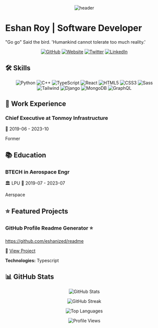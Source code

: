 <div align="center">
  <img src="https://capsule-render.vercel.app/api?type=waving&color=0%3A3498db%2C100%3A2980b9&height=200&section=header&text=Eshan+Roy&fontSize=50&fontAlignY=35&desc=Software+Developer&descAlignY=50" alt="header"/>
</div>

# Eshan Roy | Software Developer

"Go go" Said the bird. 'Humankind cannot tolerate too much reality.'

<div align="center">

[![GitHub](https://img.shields.io/badge/GitHub-181717?style=for-the-badge&logo=github)](https://github.com/eshanized) [![Website](https://img.shields.io/badge/Website-4CAF50?style=for-the-badge&logo=globe)](https://dev.to/eshanized) [![Twitter](https://img.shields.io/badge/Twitter-1DA1F2?style=for-the-badge&logo=twitter)](https://twitter.com/eshanized) [![LinkedIn](https://img.shields.io/badge/LinkedIn-0A66C2?style=for-the-badge&logo=linkedin)](https://linkedin.com/in/eshanized)

</div>

## 🛠 Skills

<div align="center">

![Python](https://img.shields.io/badge/Python-3776AB?style=for-the-badge&logo=python&logoColor=white) ![C++](https://img.shields.io/badge/C++-555555?style=for-the-badge&logo=c++&logoColor=white) ![TypeScript](https://img.shields.io/badge/TypeScript-007ACC?style=for-the-badge&logo=typescript&logoColor=white) ![React](https://img.shields.io/badge/React-61DAFB?style=for-the-badge&logo=react&logoColor=white) ![HTML5](https://img.shields.io/badge/HTML5-555555?style=for-the-badge&logo=html5&logoColor=white) ![CSS3](https://img.shields.io/badge/CSS3-555555?style=for-the-badge&logo=css3&logoColor=white) ![Sass](https://img.shields.io/badge/Sass-555555?style=for-the-badge&logo=sass&logoColor=white) ![Tailwind](https://img.shields.io/badge/Tailwind-555555?style=for-the-badge&logo=tailwind&logoColor=white) ![Django](https://img.shields.io/badge/Django-555555?style=for-the-badge&logo=django&logoColor=white) ![MongoDB](https://img.shields.io/badge/MongoDB-555555?style=for-the-badge&logo=mongodb&logoColor=white) ![GraphQL](https://img.shields.io/badge/GraphQL-555555?style=for-the-badge&logo=graphql&logoColor=white)

</div>

## 💼 Work Experience

### Chief Executive at Tonmoy Infrastructure
📅 2019-06 - 2023-10

Former



## 📚 Education

### BTECH in Aerospace Engr
🏛 LPU
📅 2019-07 - 2023-07

Aerspace

## ⭐ Featured Projects

### GitHub Profile Readme Generator ⭐
https://github.com/eshanized/readme

🔗 [View Project](https://github.com/eshanized/readme)

**Technologies:** Typescript

## 📊 GitHub Stats

<div align="center">

![GitHub Stats](https://github-readme-stats.vercel.app/api?username=eshanized&show_icons=true&theme=nord)

![GitHub Streak](https://github-readme-streak-stats.herokuapp.com/?user=eshanized&theme=nord)

![Top Languages](https://github-readme-stats.vercel.app/api/top-langs/?username=eshanized&layout=compact&theme=nord)

![Profile Views](https://komarev.com/ghpvc/?username=eshanized&color=blueviolet&style=for-the-badge)

</div>